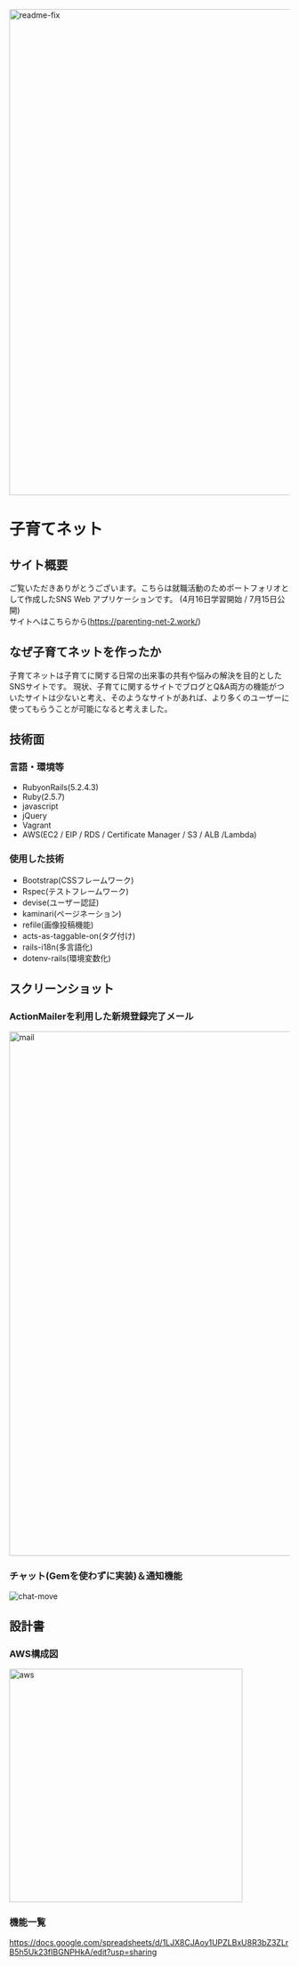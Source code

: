 <img width="873" alt="readme-fix" src="https://user-images.githubusercontent.com/63790886/90463496-0836f080-e146-11ea-930f-f3b78a13f6a5.png">

# 子育てネット

## サイト概要
ご覧いただきありがとうございます。こちらは就職活動のためポートフォリオとして作成したSNS Web アプリケーションです。 (4月16日学習開始 / 7月15日公開)
<br>
サイトへはこちらから(https://parenting-net-2.work/)

## なぜ子育てネットを作ったか
子育てネットは子育てに関する日常の出来事の共有や悩みの解決を目的としたSNSサイトです。
現状、子育てに関するサイトでブログとQ&A両方の機能がついたサイトは少ないと考え、そのようなサイトがあれば、より多くのユーザーに使ってもらうことが可能になると考えました。

## 技術面
### 言語・環境等

- RubyonRails(5.2.4.3)
- Ruby(2.5.7)
- javascript
- jQuery
- Vagrant
- AWS(EC2 / EIP / RDS / Certificate Manager / S3 / ALB /Lambda)

### 使用した技術

- Bootstrap(CSSフレームワーク)
- Rspec(テストフレームワーク)
- devise(ユーザー認証)
- kaminari(ページネーション)
- refile(画像投稿機能)
- acts-as-taggable-on(タグ付け)
- rails-i18n(多言語化)
- dotenv-rails(環境変数化)

## スクリーンショット

### ActionMailerを利用した新規登録完了メール
<img width="942" alt="mail" src="https://user-images.githubusercontent.com/63790886/90583547-6679d700-e20b-11ea-8e44-c13fcdf07b63.png">

### チャット(Gemを使わずに実装)＆通知機能
![chat-move](https://user-images.githubusercontent.com/63790886/90638596-7f64a580-e268-11ea-8b42-0c34f9119bda.gif)

## 設計書

### AWS構成図
<img width="419" alt="aws" src="https://user-images.githubusercontent.com/63790886/90584272-39c6bf00-e20d-11ea-91e8-154877eea2e3.png">

### 機能一覧
https://docs.google.com/spreadsheets/d/1LJX8CJAoy1UPZLBxU8R3bZ3ZLrB5h5Uk23fIBGNPHkA/edit?usp=sharing